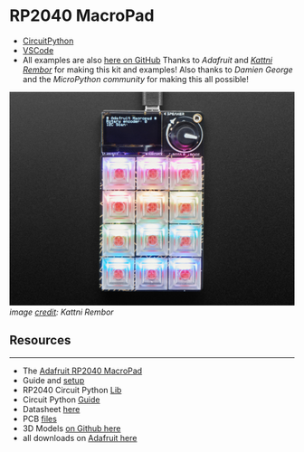 # RP2040 MacroPad

- [CircuitPython](https://circuitpython.org/) 
- [VSCode](https://code.visualstudio.com/)
- All examples are also [here on GitHub](https://github.com/adafruit/Adafruit_CircuitPython_MacroPad)
 Thanks to *Adafruit* and [*Kattni Rembor*](https://github.com/sponsors/kattni) for making this kit and examples!
 Also thanks to *Damien George* and the *MicroPython community* for making this all possible!

![Image showing the Macropad from top down. It has 12 rgb buttons with a small OLED screen and a rotary switch. It glows with led lights in a rainbow of colors.](\docs\adafruit_products_MacroPad_top_glow.jpg) 
*image [credit](https://learn.adafruit.com/adafruit-macropad-rp2040):  Kattni Rembor*

## Resources
---

- The [Adafruit RP2040 MacroPad](https://learn.adafruit.com/adafruit-macropad-rp2040)
- Guide and [setup](https://learn.adafruit.com/adafruit-macropad-rp2040)
- RP2040 Circuit Python [Lib](https://circuitpython.org/board/adafruit_macropad_rp2040/)
- Circuit Python [Guide](https://learn.adafruit.com/welcome-to-circuitpython/installing-circuitpython)
- Datasheet [here](https://datasheets.raspberrypi.com/rp2040/rp2040-datasheet.pdf)
- PCB [files](https://github.com/adafruit/Adafruit-MacroPad-RP2040-PCB)
- 3D Models [on Github here](https://github.com/adafruit/Adafruit_CAD_Parts/tree/main/5128%20MacroPad%20RP2040%20Kit)
- all downloads on [Adafruit here](https://learn.adafruit.com/adafruit-macropad-rp2040/downloads)
